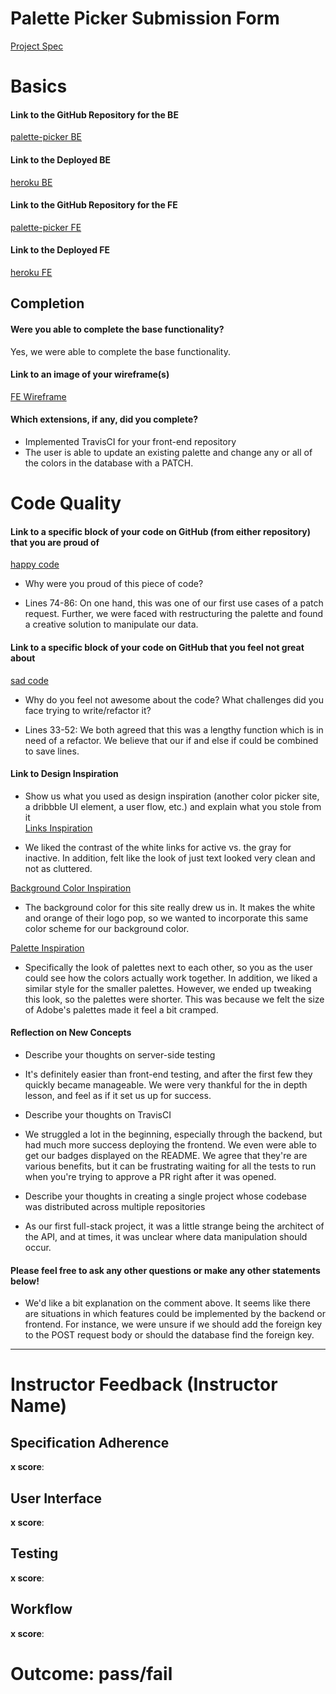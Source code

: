 # Palette Picker Submission Form

 [Project Spec](http://frontend.turing.io/projects/palette-picker.html)

 # Basics

 #### Link to the GitHub Repository for the BE
[palette-picker BE](https://github.com/jogren/palette-picker-api)

 #### Link to the Deployed BE
[heroku BE](https://palette-picker-api-sfjo.herokuapp.com/)

 #### Link to the GitHub Repository for the FE
[palette-picker FE](https://github.com/jogren/palette-picker)

 #### Link to the Deployed FE
[heroku FE](http://palette-picker-sfjo.herokuapp.com/)

 ## Completion

 #### Were you able to complete the base functionality?

 Yes, we were able to complete the base functionality.

 #### Link to an image of your wireframe(s)
[FE Wireframe](https://user-images.githubusercontent.com/19739235/66968431-68e72f80-f042-11e9-8bb7-d8a16743d727.png)

 #### Which extensions, if any, did you complete?
 - Implemented TravisCI for your front-end repository
 - The user is able to update an existing palette and change any or all of the colors in the database with a PATCH.
 
 # Code Quality

 #### Link to a specific block of your code on GitHub (from either repository) that you are proud of
[happy code](https://github.com/jogren/palette-picker/blob/378d1b7c97bb9babdb7cb870fa6ce604ebbcfb37/src/App/App.js#L74-L86)

 * Why were you proud of this piece of code?  
- Lines 74-86: On one hand, this was one of our first use cases of a patch request. Further, we were faced with restructuring the palette and found a creative solution to manipulate our data.

 #### Link to a specific block of your code on GitHub that you feel not great about
[sad code](https://github.com/jogren/palette-picker-api/blob/cac41a9ef63be19a377ee748066d889ea123e4c4/app/app.js#L33-L52)

 * Why do you feel not awesome about the code? What challenges did you face trying to write/refactor it?
- Lines 33-52: We both agreed that this was a lengthy function which is in need of a refactor. We believe that our if and else if could be combined to save lines.

 #### Link to Design Inspiration

 * Show us what you used as design inspiration (another color picker site, a dribbble UI element, a user flow, etc.) and explain what you stole from it  
[Links Inspiration](https://user-images.githubusercontent.com/45364533/66968119-d3976b80-f040-11e9-9f45-cbaf98217ca3.png)    
- We liked the contrast of the white links for active vs. the gray for inactive. In addition, felt like the look of just text looked very clean and not as cluttered.

[Background Color Inspiration](http://coleweber.com/)
- The background color for this site really drew us in. It makes the white and orange of their logo pop, so we wanted to incorporate this same color scheme for our background color.

[Palette Inspiration](https://user-images.githubusercontent.com/45364533/66968237-54eefe00-f041-11e9-9e29-2fc09dd95321.png)
- Specifically the look of palettes next to each other, so you as the user could see how the colors actually work together. In addition, we liked a similar style for the smaller palettes. However, we ended up tweaking this look, so the palettes were shorter. This was because we felt the size of Adobe's palettes made it feel a bit cramped.

 #### Reflection on New Concepts

 * Describe your thoughts on server-side testing  
- It's definitely easier than front-end testing, and after the first few they quickly became manageable. We were very thankful for the in depth lesson, and feel as if it set us up for success.
* Describe your thoughts on TravisCI  
- We struggled a lot in the beginning, especially through the backend, but had much more success deploying the frontend. We even were able to get our badges displayed on the README. We agree that they're are various benefits, but it can be frustrating waiting for all the tests to run when you're trying to approve a PR right after it was opened.
* Describe your thoughts in creating a single project whose codebase was distributed across multiple repositories
- As our first full-stack project, it was a little strange being the architect of the API, and at times, it was unclear where data manipulation should occur. 
#### Please feel free to ask any other questions or make any other statements below!

- We'd like a bit explanation on the comment above. It seems like there are situations in which features could be implemented by the backend or frontend. For instance, we were unsure if we should add the foreign key to the POST request body or should the database find the foreign key.

 -----


 # Instructor Feedback (Instructor Name)

 ## Specification Adherence

 **x score**: 

 ## User Interface

 **x score**: 

 ## Testing

 **x score**: 

 ## Workflow

 **x score**: 

 # Outcome: pass/fail
